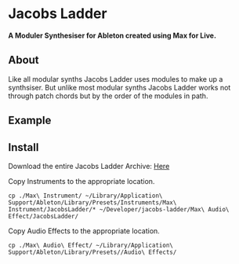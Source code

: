 # Jacobs Ladder

**A Moduler Synthesiser for Ableton created using Max for Live.**



## About

Like all modular synths Jacobs Ladder uses modules to make up a synthsiser. But unlike most modular synths Jacobs Ladder works not through patch chords but by the order of the modules in path.


## Example


## Install


Download the entire Jacobs Ladder Archive: [Here](https://github.com/rootedbox/jacobs-ladder/archive/master.zip)

Copy Instruments to the appropriate location.

```
cp ./Max\ Instrument/ ~/Library/Application\ Support/Ableton/Library/Presets/Instruments/Max\ Instrument/JacobsLadder/* ~/Developer/jacobs-ladder/Max\ Audio\ Effect/JacobsLadder/
```

Copy Audio Effects to the appropriate location.

```
cp ./Max\ Audio\ Effect/ ~/Library/Application\ Support/Ableton/Library/Presets//Audio\ Effects/
```

